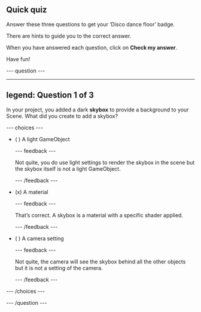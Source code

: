 ## Quick quiz

Answer these three questions to get your ‘Disco dance floor’ badge.

There are hints to guide you to the correct answer.

When you have answered each question, click on **Check my answer**.

Have fun!

--- question ---

---
legend: Question 1 of 3
---
In your project, you added a dark **skybox** to provide a background to your Scene. What did you create to add a skybox?

--- choices ---

- ( ) A light GameObject

  --- feedback ---

  Not quite, you do use light settings to render the skybox in the scene but the skybox itself is not a light GameObject.

  --- /feedback ---

- (x) A material

  --- feedback ---

  That’s correct. A skybox is a material with a specific shader applied. 

  --- /feedback ---

- ( ) A camera setting

  --- feedback ---

  Not quite, the camera will see the skybox behind all the other objects but it is not a setting of the camera. 

  --- /feedback ---

--- /choices ---

--- /question ---

